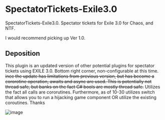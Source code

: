 # SpectatorTickets-Exile3.0
SpectatorTickets-Exile3.0.
 Spectator tickets for Exile 3.0 for Chaos, and NTF.
 
 I would recommend picking up Ver 1.0.


## Deposition
This plugin is an updated version of other potential plugins for spectator tickets using EXILE 3.0. Bottom right corner, non-configurable at this time. ~~ince the update has limitations from previous version, but has become a cororotine operation, awaits and async are used. This is potentially not thread safe, but banks on the fact C# bools are mostly thread safe.~~ Utilizes the fact all calls are cororutines. Furthermore, as of 10-30 utilizes switch that allows you to run a hijacking game component OR utilize the existing coroutines. Thanks


![image](https://user-images.githubusercontent.com/24619207/139356904-5ae4d803-3780-41fb-95f2-08493ba46d38.png)
